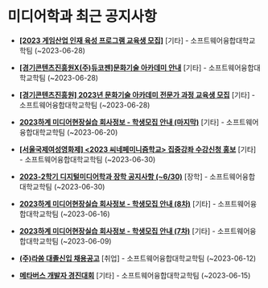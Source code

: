 # 미디어학과 최근 공지사항

* **[[2023 게임산업 인재 육성 프로그램 교육생 모집]](https://media.ajou.ac.kr/media/board/board01.jsp?mode=view&amp;article_no=235736&amp;board_wrapper=%2Fmedia%2Fboard%2Fboard01.jsp&amp;pager.offset=0&amp;board_no=304)**
 [기타] - 소프트웨어융합대학교학팀 (~2023-06-28)

* **[[경기콘텐츠진흥원X(주)듀코젠]문화기술 아카데미 안내](https://media.ajou.ac.kr/media/board/board01.jsp?mode=view&amp;article_no=235733&amp;board_wrapper=%2Fmedia%2Fboard%2Fboard01.jsp&amp;pager.offset=0&amp;board_no=304)**
 [기타] - 소프트웨어융합대학교학팀 (~2023-06-28)

* **[[경기콘텐츠진흥원] 2023년 문화기술 아카데미 전문가 과정 교육생 모집](https://media.ajou.ac.kr/media/board/board01.jsp?mode=view&amp;article_no=235649&amp;board_wrapper=%2Fmedia%2Fboard%2Fboard01.jsp&amp;pager.offset=0&amp;board_no=304)**
 [기타] - 소프트웨어융합대학교학팀 (~2023-06-28)

* **[2023하계 미디어현장실습 회사정보 - 학생모집 안내 (마지막)](https://media.ajou.ac.kr/media/board/board01.jsp?mode=view&amp;article_no=235588&amp;board_wrapper=%2Fmedia%2Fboard%2Fboard01.jsp&amp;pager.offset=0&amp;board_no=304)**
 [기타] - 소프트웨어융합대학교학팀 (~2023-06-20)

* **[[서울국제여성영화제] &lt;2023 씨네페미니즘학교&gt; 집중강좌 수강신청 홍보](https://media.ajou.ac.kr/media/board/board01.jsp?mode=view&amp;article_no=235587&amp;board_wrapper=%2Fmedia%2Fboard%2Fboard01.jsp&amp;pager.offset=0&amp;board_no=304)**
 [기타] - 소프트웨어융합대학교학팀 (~2023-06-30)

* **[2023-2학기 디지털미디어학과 장학 공지사항 (~6/30)﻿](https://media.ajou.ac.kr/media/board/board01.jsp?mode=view&amp;article_no=235563&amp;board_wrapper=%2Fmedia%2Fboard%2Fboard01.jsp&amp;pager.offset=0&amp;board_no=304)**
 [장학] - 소프트웨어융합대학교학팀 (~2023-06-30)

* **[2023하계 미디어현장실습 회사정보 - 학생모집 안내 (8차)](https://media.ajou.ac.kr/media/board/board01.jsp?mode=view&amp;article_no=235526&amp;board_wrapper=%2Fmedia%2Fboard%2Fboard01.jsp&amp;pager.offset=0&amp;board_no=304)**
 [기타] - 소프트웨어융합대학교학팀 (~2023-06-16)

* **[2023하계 미디어현장실습 회사정보 - 학생모집 안내 (7차)](https://media.ajou.ac.kr/media/board/board01.jsp?mode=view&amp;article_no=235463&amp;board_wrapper=%2Fmedia%2Fboard%2Fboard01.jsp&amp;pager.offset=0&amp;board_no=304)**
 [기타] - 소프트웨어융합대학교학팀 (~2023-06-09)

* **[(주)라쏨 대졸신입 채용공고](https://media.ajou.ac.kr/media/board/board01.jsp?mode=view&amp;article_no=235454&amp;board_wrapper=%2Fmedia%2Fboard%2Fboard01.jsp&amp;pager.offset=0&amp;board_no=304)**
 [취업] - 소프트웨어융합대학교학팀 (~2023-06-12)

* **[메타버스 개발자 경진대회](https://media.ajou.ac.kr/media/board/board01.jsp?mode=view&amp;article_no=235407&amp;board_wrapper=%2Fmedia%2Fboard%2Fboard01.jsp&amp;pager.offset=0&amp;board_no=304)**
 [기타] - 소프트웨어융합대학교학팀 (~2023-06-15)
